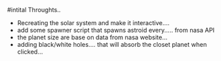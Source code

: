 #intital Throughts..
* Recreating the solar system and make it interactive....
* add some spawner script that spawns astroid every..... from nasa API
* the planet size are base on data from nasa website...
* adding black/white holes.... that will absorb the closet planet when clicked...

